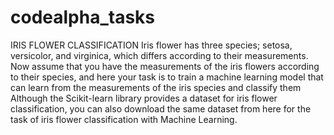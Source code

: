 # codealpha_tasks
IRIS FLOWER CLASSIFICATION
Iris flower has three species; setosa, versicolor, and virginica, which differs according to their
measurements. Now assume that you have the measurements of the iris flowers according to
their species, and here your task is to train a machine learning model that can learn from the
measurements of the iris species and classify them
Although the Scikit-learn library provides a dataset for iris flower classification, you can also
download the same dataset from here for the task of iris flower classification with Machine
Learning.
